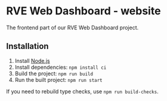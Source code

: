 # RVE Web Dashboard - website

The frontend part of our RVE Web Dashboard project.


## Installation

1. Install [Node.js](https://nodejs.org/en/download/)
2. Install dependencies: `npm install ci`
3. Build the project: `npm run build`
4. Run the built project: `npm run start`

If you need to rebuild type checks, use `npm run build-checks`.
